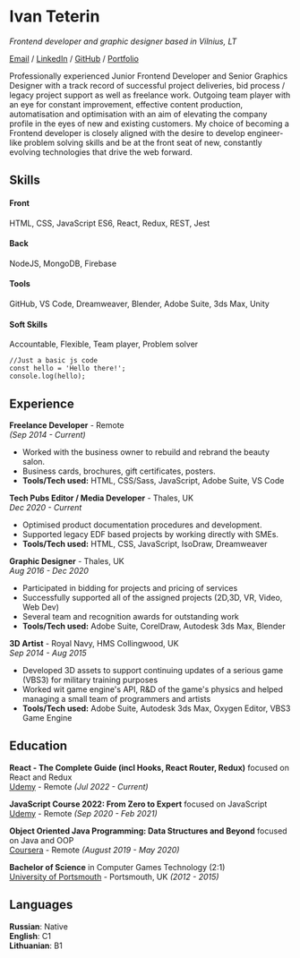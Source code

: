 # Ivan Teterin
*Frontend developer and graphic designer based in Vilnius, LT* 
 
[Email](mailto:ivnteterin@gmail.com) / [LinkedIn](https://linkedin.com/in/ivnteterin/) / [GitHub](https://github.com/ivnteterin/) / [Portfolio](https://behance.net/ivnteterin)

Professionally experienced Junior Frontend Developer and Senior Graphics Designer with a track record of successful project deliveries, bid process / legacy project support as well as freelance work. Outgoing team player with an eye for constant improvement, effective content production, automatisation and optimisation with an aim of elevating the company profile in the eyes of new and existing customers. My choice of becoming a Frontend developer is closely aligned with the desire to develop  engineer-like problem solving skills and be at the front seat of new, constantly evolving technologies that drive the web forward. 

## Skills
#### Front
HTML, CSS, JavaScript ES6, React, Redux, REST, Jest
     
#### Back
NodeJS, MongoDB, Firebase

#### Tools
GitHub, VS Code, Dreamweaver, Blender, Adobe Suite, 3ds Max, Unity
    
#### Soft Skills
Accountable, Flexible, Team player, Problem solver

```
//Just a basic js code
const hello = 'Hello there!';
console.log(hello);
```

## Experience

**Freelance Developer** - Remote<br>
*(Sep 2014 - Current)* <br>
  * Worked with the business owner to rebuild and rebrand the beauty salon.
  * Business cards, brochures, gift certificates, posters.<br>
  * **Tools/Tech used:** HTML, CSS/Sass, JavaScript, Adobe Suite, VS Code


**Tech Pubs Editor / Media Developer** - Thales, UK<br>
*Dec 2020 - Current*<br>
* Optimised product documentation procedures and development.
* Supported legacy EDF based projects by working directly with SMEs.
* **Tools/Tech used:** HTML, CSS, JavaScript, IsoDraw, Dreamweaver

**Graphic Designer** - Thales, UK<br>
*Aug 2016 - Dec 2020*<br>
* Participated in bidding for projects and pricing of services
* Successfully supported all of the assigned projects (2D,3D, VR, Video, Web Dev)
* Several team and recognition awards for outstanding work
* **Tools/Tech used:** Adobe Suite, CorelDraw, Autodesk 3ds Max, Blender

**3D Artist** - Royal Navy, HMS Collingwood, UK<br>
*Sep 2014 - Aug 2015*<br>
* Developed 3D assets to support continuing updates of a serious game (VBS3) for military training purposes
* Worked wit game engine's API, R&D of the game's physics and helped managing a small team of programmers and artists
* **Tools/Tech used:** Adobe Suite, Autodesk 3ds Max, Oxygen Editor, VBS3 Game Engine

## Education

**React - The Complete Guide (incl Hooks, React Router, Redux)** focused on React and Redux<br>
[Udemy](https://www.udemy.com/course/the-complete-javascript-course/) - Remote *(Jul 2022 - Current)* <br>

**JavaScript Course 2022: From Zero to Expert** focused on JavaScript<br>
[Udemy](https://www.udemy.com/course/the-complete-javascript-course/) - Remote *(Sep 2020 - Feb 2021)* <br>

**Object Oriented Java Programming: Data Structures and Beyond** focused on Java and OOP<br>
[Coursera](https://www.coursera.org/) - Remote *(August 2019 - May 2020)*

**Bachelor of Science** in Computer Games Technology (2:1)<br>
[University of Portsmouth](https://www.port.ac.uk/) - Portsmouth, UK *(2012 - 2015)*

## Languages
**Russian**: Native <br>
**English**: C1 <br>
**Lithuanian**: B1

